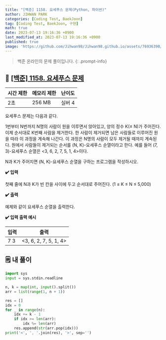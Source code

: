 ```yaml
---
title: "[백준] 1158. 요세푸스 문제(Python, 파이썬)"
author: JIHWAN PARK
categories: [Coding Test, BaekJoon]
tag: [Coding Test, BaekJoon, 구현]
math: true
date: 2023-07-13 19:16:36 +0900
last_modified_at: 2023-07-13 19:16:36 +0900
published: true
image: 'https://github.com/Jihwan98/Jihwan98.github.io/assets/76936390/d984a11f-0bbf-4c95-82c6-c5509b65365a'
---
```

> 백준 온라인의 문제 풀이입니다.
{: .prompt-info}

## 📖 <a href='https://www.acmicpc.net/problem/1158' target='_blank'>[백준] 1158. 요세푸스 문제</a>

|시간 제한|메모리 제한|난이도|
|---|---|---|
|2초|256 MB|실버 4|

요세푸스 문제는 다음과 같다.

1번부터 N번까지 N명의 사람이 원을 이루면서 앉아있고, 양의 정수 K(≤ N)가 주어진다. 이제 순서대로 K번째 사람을 제거한다. 한 사람이 제거되면 남은 사람들로 이루어진 원을 따라 이 과정을 계속해 나간다. 이 과정은 N명의 사람이 모두 제거될 때까지 계속된다. 원에서 사람들이 제거되는 순서를 (N, K)-요세푸스 순열이라고 한다. 예를 들어 (7, 3)-요세푸스 순열은 <3, 6, 2, 7, 5, 1, 4>이다.

N과 K가 주어지면 (N, K)-요세푸스 순열을 구하는 프로그램을 작성하시오.

**✔️ 입력**

첫째 줄에 N과 K가 빈 칸을 사이에 두고 순서대로 주어진다. (1 ≤ K ≤ N ≤ 5,000)

**✔️ 출력**

예제와 같이 요세푸스 순열을 출력한다.

**✔️ 입력 출력 예시**


|입력|출력|
|---|---|
|7 3|<3, 6, 2, 7, 5, 1, 4>|


## 🗒️ 내 풀이

```python
import sys
input = sys.stdin.readline

n, k = map(int, input().split())
arr = list(range(1, n + 1))

res = []
idx = 0
for _ in range(n):
    idx += k - 1
    if idx >= len(arr):
        idx %= len(arr)
    res.append(str(arr.pop(idx)))
print('<', ', '.join(res), '>', sep='')
```